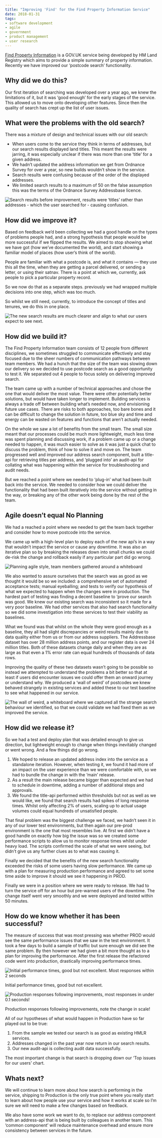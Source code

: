 ```yaml
---
title: "Improving 'Find' for the Find Property Information Service"
date: 2018-01-31
tags:
- software development
- agile
- government
- product management
- user research
---
```

[Find Property Information](https://search-property-information.service.gov.uk/) is a GOV.UK service being developed by HM Land Registry which aims to provide a simple summary of property information. Recently we have improved our ‘postcode search’ functionality.

## Why did we do this?

Our first iteration of searching was developed over a year ago, we knew the limitations of it, but it was ‘good enough’ for the early stages of the service. This allowed us to move onto developing other features. Since then the quality of search has crept up the list of user issues.

## What were the problems with the old search?

There was a mixture of design and technical issues with our old search:

- When users come to the service they think in terms of addresses, but our search results displayed land titles. This meant the results were jarring, it was especially unclear if there was more than one ‘title’ for a given address.
- We hadn’t updated the address information we get from Ordnance Survey for over a year, so new builds wouldn’t show in the service.
- Search results were confusing because of the order of the displayed addresses.
- We limited search results to a maximum of 50 on the false assumption this was the terms of the Ordnance Survey Addressbase licence.

![](/images/search_results_before.jpg "Search results before improvement, results were ‘titles’ rather than addresses - which the user searched for - causing confusion.")

## How did we improve it?

Based on feedback we’d been collecting we had a good handle on the types of problems people had, and a strong hypothesis that people would be more successful if we flipped the results. We aimed to stop showing what we have got (how we’ve documented the world), and start showing a familiar model of places (how user’s think of the world).

People are familiar with what a postcode is, and what it contains — they use this all the time, when they are getting a parcel delivered, or sending a letter, or using their satnav.
There is a point at which we, currently, ask people to pick a particular property record.

So we now do that as a separate steps. previously we had wrapped multiple decisions into one step, which was too much.

So whilst we still need, currently, to introduce the concept of titles and tenures, we do this in one place.

![](/images/search_results_after.jpg "The new search results are much clearer and align to what our users expect to see next.")

## How did we build it?

The Find Property Information team consists of 12 people from different disciplines, we sometimes struggled to communicate effectively and stay focused due to the sheer numbers of communication pathways between team members. We had a hunch that the size of the team was slowing down our delivery so we decided to use postcode search as a good opportunity to test it. We separated out 4 people to focus solely on delivering improved search.

The team came up with a number of technical approaches and chose the one that would deliver the most value. There were other potentially better solutions, but would have taken longer to implement. Building services is always a trade off between building what’s needed now, and envisioning future use cases. There are risks to both approaches, too bare bones and it can be difficult to change the solution in future, too blue sky and time and energy can be wasted on features and functions that aren’t actually needed.

On the whole we saw a lot of benefits from the small team. The small size meant that our processes could be much more lightweight, much less time was spent planning and discussing work, if a problem came up or a change needed to happen, it was much easier to solve as it was just a quick chat to discuss the problem, think of how to solve it and move on.
The team progressed well and improved our address search component, built a title-api for retrieving titles per address, and ‘plugged into’ an audit-api for collating what was happening within the service for troubleshooting and audit needs.

But we reached a point where we needed to ‘plug-in’ what had been built back into the service. We needed to consider how we could deliver the functionality that had been built iteratively into the service without getting in the way, or breaking any of the other work being done by the rest of the team.

## Agile doesn’t equal No Planning

We had a reached a point where we needed to get the team back together and consider how to move postcode into the service.

We came up with a high-level plan to deploy each of the new api’s in a way that wouldn’t impact the service or cause any downtime. It was also an iterative plan so by breaking the releases down into small chunks we could de-risk the change and rollback easily if any particular part did go wrong.

![](/images/whiteboarding.jpg "Planning agile style, team members gathered around a whiteboard")

We also wanted to assure ourselves that the search was as good as we thought it would be so we included: a comprehensive set of automated acceptance tests; manual eyeballing; and tests to verify our hypothesis of what we expected to happen when the changes were in production.
The hardest part of testing was finding a decent baseline to ‘prove our search was good. We knew our existing search was inconsistent so it made for a very poor baseline. We had other services that also had search functionality so we did some investigation into these services to test their viability as baselines.

What we found was that whilst on the whole they were good enough as a baseline, they all had slight discrepancies or weird results mainly due to data quality either from us or from our address suppliers. The Addressbase dataset has over 28 million address points, and our register data is over 24 million titles. Both of these datasets change daily and when they are as large as that even a 1% error rate can equal hundreds of thousands of data rows.

Improving the quality of these two datasets wasn’t going to be possible so instead we attempted to understand the problems a bit better so that at least if users did encounter issues we could offer them an onward journey or understand why. We produced a ‘wall of weird’ of postcodes we knew behaved strangely in existing services and added these to our test baseline to see what happened in our service.

![](/images/wall_of_weird.jpg "The wall of weird, a whiteboard where we captured all the strange search behaviour we identified, so that we could validate we had fixed them as we improved the service.")

## How did we release it?

So we had a test and deploy plan that was detailed enough to give us direction, but lightweight enough to change when things inevitably changed or went wrong. And a few things did go wrong.

1. We hoped to release an updated address index into the service as a standalone iteration. However, when testing it, we found it had more of an impact on the user experience than we were comfortable with, so we had to bundle the change in with the ‘main’ release.
2. As a result the main release became bigger than expected and we had to schedule in downtime, adding a number of additional steps and approvals.
3. We found the title-api performed within thresholds but not as well as we would like, we found that search results had spikes of long response times. Whilst only affecting 2% of users, scaling up to actual usage volumes could equal hundreds of unsatisfied people.

That final problem was the biggest challenge we faced, we hadn’t seen it in any of our lower test environments, but then again our pre-prod environment is the one that most resembles live. At first we didn’t have a good handle on exactly how big the issue was so we created some performance scripts to allow us to monitor response times whilst under heavy load. The scripts confirmed the scale of what we were seeing, but didn’t give us any further clues as to what was causing it.

Finally we decided that the benefits of the new search functionality exceeded the risks of some users having slow performance. We came up with a plan for measuring production performance and agreed to set some time aside to improve it should we see it happening in PROD.

Finally we were in a position where we were ready to release. We had to turn the service off for an hour but pre-warned users of the downtime. The change itself went very smoothly and we were deployed and tested within 50 minutes.

## How do we know whether it has been successful?

The measure of success that was most pressing was whether PROD would see the same performance issues that we saw in the test environment. It took a few days to build a sample of traffic but sure enough we did see the same problem. By then however we had given a bit more thought as to a plan for improving the performance. After the first release the refactored code went into production, drastically improving performance times.

![](/images/before_performance.jpg "Initial performance times, good but not excellent. Most responses within 2 seconds")

Initial performance times, good but not excellent.

![](/images/after_performance.jpg "Production responses following improvements, most responses in under 0.1 seconds!")

Production responses following improvements, note the change in scale!

All of our hypotheses of what would happen in Production have so far played out to be true:

1. From the sample we tested our search is as good as existing HMLR services.
2. Addresses changed in the past year now return in our search results.
3. Our new audit-api is collecting audit data successfully.

The most important change is that search is dropping down our ‘Top issues for our users’ chart.

## Whats next?

We will continue to learn more about how search is performing in the service, shipping to Production is the only true point where you really start to learn about how people use your service and how it works at scale so I’m sure we will need to make a few changes based on feedback.

We also have some work we want to do, to replace our address component with an address-api that is being built by colleagues in another team. This ‘common component’ will reduce maintenance overhead and ensure more consistency between services in the future.